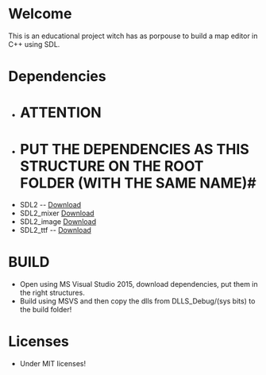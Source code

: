 # Welcome #

This is an educational project witch has as porpouse to build a map editor in C++ using SDL.

# Dependencies #
 * # ATTENTION #
 * # PUT THE DEPENDENCIES AS THIS STRUCTURE ON THE ROOT FOLDER (WITH THE SAME NAME)#
 * SDL2 -- [Download](https://www.libsdl.org/download-2.0.php)
 * SDL2_mixer [Download](https://www.libsdl.org/projects/SDL_mixer/release/SDL2_mixer-2.0.1.zip)
 * SDL2_image [Download](https://www.libsdl.org/projects/SDL_image/release/SDL2_image-2.0.1.zip)
 * SDL2_ttf -- [Download](https://www.libsdl.org/projects/SDL_ttf/release/SDL2_ttf-2.0.14.zip)
 
 # BUILD #
 * Open using MS Visual Studio 2015, download dependencies, put them in the right structures.
 * Build using MSVS and then copy the dlls from DLLS_Debug/(sys bits) to the build folder!
 
 # Licenses # 
 * Under MIT licenses!
